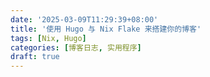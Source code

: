 ```yaml
---
date: '2025-03-09T11:29:39+08:00'
title: '使用 Hugo 与 Nix Flake 来搭建你的博客'
tags: [Nix, Hugo]
categories: [博客日志, 实用程序]
draft: true
---
```


